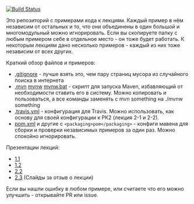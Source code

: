 [![Build Status](https://travis-ci.org/java-park-mail-ru/samples.svg?branch=master)](https://travis-ci.org/java-park-mail-ru/samples)

Это репозиторий с примерами кода к лекциям. Каждый пример в нём независим от остальных и то, что они объединены в один большой и многомодульный можно игнорировать. Если вы скопируете папку с любым примером себе в отдельное место - он тоже будет работать. К некоторым лекциям дано несколько примеров - каждый из них тоже независим от всех других.

Краткий обзор файлов и примеров:
- [.gitignore](.gitignore) - лучше взять это, чем пару страниц мусора из случайного поиска в интернета
- [.mvn](.mvn) [mvnw](mvnw) [mvnw.bat](mvnw.bat) - скрипт для запуска Maven, избавляющий от необходимости ставить его в систему. Можно копировать и пользоваться, а все команды заменять с mvn something на ./mvnw something
- [.travis.yml](.travis.yml) - конфигурация для Travis. Можно использовать, как основу для своей конфигурации к РК2 (лекция 2-1 и 2-2).
- [pom.xml](pom.xml) и другие с `<packaging>pom</packaging>` - конфиги мавена для сборки и проверки независимых примеров за один раз. Можно спокойно игнорировать.

Презентации лекций:
- [1.1](https://yadi.sk/i/aqJhx9l63SYscs)
- [1.2](https://yadi.sk/d/T0jSRAmS3SizHQ)
- [2.2](https://cloud.mail.ru/public/41uQ/QrRmnUifn)
- [2.3](https://ru.surveymonkey.com/r/NKFBDWL) (Слайды за отзыв о лекции)

Если вы нашли ошибку в любом примере, или считаете что его можно улучшить - открывайте PR или issue.
